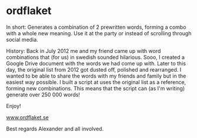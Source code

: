 # ordflaket
In short: Generates a combination of 2 prewritten words, forming a combo with a whole new meaning.
Use it at the party or instead of scrolling through social media.

History: Back in July 2012 me and my friend came up with word combinations that (for us) in swedish sounded hilarious. Sooo, I created a Google Drive document with the words we had come up with. Later to this day, the original list from 2012 got dusted off, polished and rearranged. I wanted to be able to share the words with my friends and family but in the easiest way possible. I built a script at uses the original list as a reference, forming new combinations. This means that the script can (as I'm writing) generate over 250 000 words!

Enjoy!

www.ordflaket.se



Best regards
Alexander and all involved.
